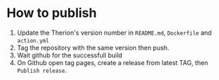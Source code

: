 How to publish
==============

1. Update the Therion's version number in `README.md`, `Dockerfile` and `action.yml`
2. Tag the repository with the same version then push.
3. Wait github for the successfull build
4. On Github open tag pages, create a release from latest TAG, then `Publish release`.